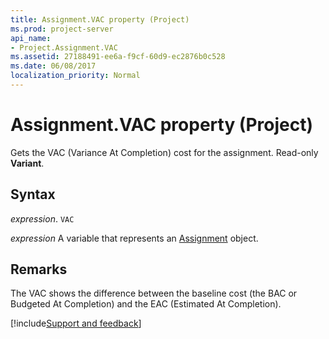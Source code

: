 ```yaml
---
title: Assignment.VAC property (Project)
ms.prod: project-server
api_name:
- Project.Assignment.VAC
ms.assetid: 27188491-ee6a-f9cf-60d9-ec2876b0c528
ms.date: 06/08/2017
localization_priority: Normal
---
```



# Assignment.VAC property (Project)

Gets the VAC (Variance At Completion) cost for the assignment. Read-only  **Variant**.


## Syntax

_expression_. `VAC`

_expression_ A variable that represents an [Assignment](./Project.Assignment.md) object.


## Remarks

The VAC shows the difference between the baseline cost (the BAC or Budgeted At Completion) and the EAC (Estimated At Completion).

[!include[Support and feedback](~/includes/feedback-boilerplate.md)]